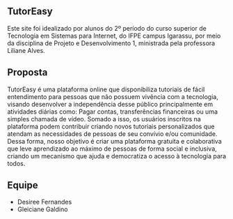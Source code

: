 ## TutorEasy

Este site foi idealizado por alunos do 2º período do curso superior de Tecnologia em Sistemas para Internet, do IFPE campus Igarassu, por meio da disciplina de Projeto e Desenvolvimento 1, ministrada pela professora Liliane Alves.

## Proposta

TutorEasy é uma plataforma online que disponibiliza tutoriais de fácil entendimento para pessoas que não possuem vivência com a tecnologia, visando desenvolver a independência desse público principalmente em atividades diárias como: Pagar contas, transferências financeiras ou uma simples chamada de vídeo. Somado a isso, os usuários inscritos na plataforma podem contribuir criando novos tutoriais personalizados que atendam as necessidades de pessoas de seu convívio e/ou comunidade. Dessa forma, nosso objetivo é criar uma plataforma gratuita e colaborativa que leve aprendizado ao máximo de pessoas de forma social e inclusiva, criando um mecanismo que ajuda e democratiza o acesso à tecnologia para todos.

## Equipe

* Desiree Fernandes
* Gleiciane Galdino
